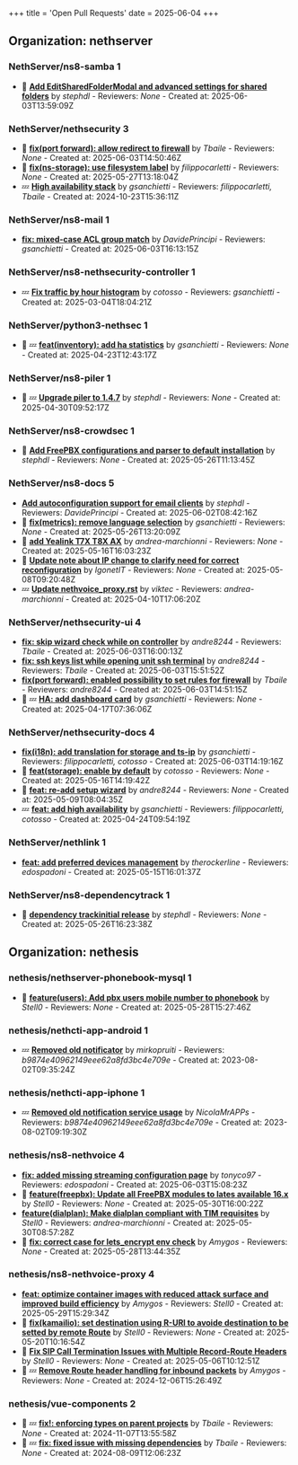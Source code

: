 +++
title = 'Open Pull Requests'
date = 2025-06-04
+++

## Organization: nethserver

### NethServer/ns8-samba 1 

- :eyes:  **[Add EditSharedFolderModal and advanced settings for shared folders](https://github.com/NethServer/ns8-samba/pull/98)** by *stephdl* - Reviewers: *None* - Created at: 2025-06-03T13:59:09Z

### NethServer/nethsecurity 3 

- :eyes:  **[fix(port forward): allow redirect to firewall](https://github.com/NethServer/nethsecurity/pull/1246)** by *Tbaile* - Reviewers: *None* - Created at: 2025-06-03T14:50:46Z
- :eyes:  **[fix(ns-storage): use filesystem label](https://github.com/NethServer/nethsecurity/pull/1234)** by *filippocarletti* - Reviewers: *None* - Created at: 2025-05-27T13:18:04Z
-  :zzz: **[High availability stack](https://github.com/NethServer/nethsecurity/pull/871)** by *gsanchietti* - Reviewers: *filippocarletti, Tbaile* - Created at: 2024-10-23T15:36:11Z

### NethServer/ns8-mail 1 

-   **[fix: mixed-case ACL group match](https://github.com/NethServer/ns8-mail/pull/181)** by *DavidePrincipi* - Reviewers: *gsanchietti* - Created at: 2025-06-03T16:13:15Z

### NethServer/ns8-nethsecurity-controller 1 

-  :zzz: **[Fix traffic by hour histogram](https://github.com/NethServer/ns8-nethsecurity-controller/pull/78)** by *cotosso* - Reviewers: *gsanchietti* - Created at: 2025-03-04T18:04:21Z

### NethServer/python3-nethsec 1 

- :eyes: :zzz: **[feat(inventory): add ha statistics](https://github.com/NethServer/python3-nethsec/pull/98)** by *gsanchietti* - Reviewers: *None* - Created at: 2025-04-23T12:43:17Z

### NethServer/ns8-piler 1 

- :eyes: :zzz: **[Upgrade piler to 1.4.7](https://github.com/NethServer/ns8-piler/pull/32)** by *stephdl* - Reviewers: *None* - Created at: 2025-04-30T09:52:17Z

### NethServer/ns8-crowdsec 1 

- :eyes:  **[Add FreePBX configurations and parser to default installation](https://github.com/NethServer/ns8-crowdsec/pull/77)** by *stephdl* - Reviewers: *None* - Created at: 2025-05-26T11:13:45Z

### NethServer/ns8-docs 5 

-   **[Add autoconfiguration support for email clients](https://github.com/NethServer/ns8-docs/pull/169)** by *stephdl* - Reviewers: *DavidePrincipi* - Created at: 2025-06-02T08:42:16Z
- :eyes:  **[fix(metrics): remove language selection](https://github.com/NethServer/ns8-docs/pull/167)** by *gsanchietti* - Reviewers: *None* - Created at: 2025-05-26T13:20:09Z
- :eyes:  **[add Yealink T7X T8X AX](https://github.com/NethServer/ns8-docs/pull/165)** by *andrea-marchionni* - Reviewers: *None* - Created at: 2025-05-16T16:03:23Z
- :eyes:  **[Update note about IP change to clarify need for correct reconfiguration](https://github.com/NethServer/ns8-docs/pull/164)** by *IgonetIT* - Reviewers: *None* - Created at: 2025-05-08T09:20:48Z
-  :zzz: **[Update nethvoice_proxy.rst](https://github.com/NethServer/ns8-docs/pull/157)** by *viktec* - Reviewers: *andrea-marchionni* - Created at: 2025-04-10T17:06:20Z

### NethServer/nethsecurity-ui 4 

-   **[fix: skip wizard check while on controller](https://github.com/NethServer/nethsecurity-ui/pull/573)** by *andre8244* - Reviewers: *Tbaile* - Created at: 2025-06-03T16:00:13Z
-   **[fix: ssh keys list while opening unit ssh terminal](https://github.com/NethServer/nethsecurity-ui/pull/572)** by *andre8244* - Reviewers: *Tbaile* - Created at: 2025-06-03T15:51:52Z
-   **[fix(port forward): enabled possibility to set rules for firewall](https://github.com/NethServer/nethsecurity-ui/pull/571)** by *Tbaile* - Reviewers: *andre8244* - Created at: 2025-06-03T14:51:15Z
- :eyes: :zzz: **[HA: add dashboard card](https://github.com/NethServer/nethsecurity-ui/pull/533)** by *gsanchietti* - Reviewers: *None* - Created at: 2025-04-17T07:36:06Z

### NethServer/nethsecurity-docs 4 

-   **[fix(i18n): add translation for storage and ts-ip](https://github.com/NethServer/nethsecurity-docs/pull/172)** by *gsanchietti* - Reviewers: *filippocarletti, cotosso* - Created at: 2025-06-03T14:19:16Z
- :eyes:  **[feat(storage): enable by default](https://github.com/NethServer/nethsecurity-docs/pull/167)** by *cotosso* - Reviewers: *None* - Created at: 2025-05-16T14:19:42Z
- :eyes:  **[feat: re-add setup wizard](https://github.com/NethServer/nethsecurity-docs/pull/166)** by *andre8244* - Reviewers: *None* - Created at: 2025-05-09T08:04:35Z
-  :zzz: **[feat: add high availability](https://github.com/NethServer/nethsecurity-docs/pull/163)** by *gsanchietti* - Reviewers: *filippocarletti, cotosso* - Created at: 2025-04-24T09:54:19Z

### NethServer/nethlink 1 

-   **[feat: add preferred devices management](https://github.com/NethServer/nethlink/pull/64)** by *therockerline* - Reviewers: *edospadoni* - Created at: 2025-05-15T16:01:37Z

### NethServer/ns8-dependencytrack 1 

- :eyes:  **[dependency trackinitial release](https://github.com/NethServer/ns8-dependencytrack/pull/4)** by *stephdl* - Reviewers: *None* - Created at: 2025-05-26T16:23:38Z

## Organization: nethesis

### nethesis/nethserver-phonebook-mysql 1 

- :eyes:  **[feature(users): Add pbx users mobile number to phonebook](https://github.com/nethesis/nethserver-phonebook-mysql/pull/53)** by *Stell0* - Reviewers: *None* - Created at: 2025-05-28T15:27:46Z

### nethesis/nethcti-app-android 1 

-  :zzz: **[Removed old notificator](https://github.com/nethesis/nethcti-app-android/pull/30)** by *mirkopruiti* - Reviewers: *b9874e40962149eee62a8fd3bc4e709e* - Created at: 2023-08-02T09:35:24Z

### nethesis/nethcti-app-iphone 1 

-  :zzz: **[Removed old notification service usage](https://github.com/nethesis/nethcti-app-iphone/pull/37)** by *NicolaMrAPPs* - Reviewers: *b9874e40962149eee62a8fd3bc4e709e* - Created at: 2023-08-02T09:19:30Z

### nethesis/ns8-nethvoice 4 

-   **[fix: added missing streaming configuration page](https://github.com/nethesis/ns8-nethvoice/pull/462)** by *tonyco97* - Reviewers: *edospadoni* - Created at: 2025-06-03T15:08:23Z
- :eyes:  **[feature(freepbx): Update all FreePBX modules to lates available 16.x](https://github.com/nethesis/ns8-nethvoice/pull/460)** by *Stell0* - Reviewers: *None* - Created at: 2025-05-30T16:00:22Z
-   **[feature(dialplan): Make dialplan compliant with TIM requisites](https://github.com/nethesis/ns8-nethvoice/pull/459)** by *Stell0* - Reviewers: *andrea-marchionni* - Created at: 2025-05-30T08:57:28Z
- :eyes:  **[fix: correct case for lets_encrypt env check](https://github.com/nethesis/ns8-nethvoice/pull/458)** by *Amygos* - Reviewers: *None* - Created at: 2025-05-28T13:44:35Z

### nethesis/ns8-nethvoice-proxy 4 

-   **[feat: optimize container images with reduced attack surface and improved build efficiency](https://github.com/nethesis/ns8-nethvoice-proxy/pull/65)** by *Amygos* - Reviewers: *Stell0* - Created at: 2025-05-29T15:29:34Z
- :eyes:  **[fix(kamailio): set destination using R-URI to avoide destination to be setted by remote Route](https://github.com/nethesis/ns8-nethvoice-proxy/pull/64)** by *Stell0* - Reviewers: *None* - Created at: 2025-05-20T10:16:54Z
- :eyes:  **[Fix SIP Call Termination Issues with Multiple Record-Route Headers](https://github.com/nethesis/ns8-nethvoice-proxy/pull/63)** by *Stell0* - Reviewers: *None* - Created at: 2025-05-06T10:12:51Z
- :eyes: :zzz: **[Remove Route header handling for inbound packets](https://github.com/nethesis/ns8-nethvoice-proxy/pull/49)** by *Amygos* - Reviewers: *None* - Created at: 2024-12-06T15:26:49Z

### nethesis/vue-components 2 

- :eyes: :zzz: **[fix!: enforcing types on parent projects](https://github.com/nethesis/vue-components/pull/81)** by *Tbaile* - Reviewers: *None* - Created at: 2024-11-07T13:55:58Z
- :eyes: :zzz: **[fix: fixed issue with missing dependencies](https://github.com/nethesis/vue-components/pull/70)** by *Tbaile* - Reviewers: *None* - Created at: 2024-08-09T12:06:23Z


